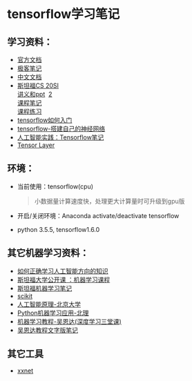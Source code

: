 
# tensorflow学习笔记
## 学习资料：
* [官方文档](https://www.tensorflow.org/get_started/)
* [极客笔记](http://wiki.jikexueyuan.com/project/tensorflow-zh/get_started/introduction.html)
* [中文文档](http://www.tensorfly.cn/tfdoc/tutorials/overview.html)
* [斯坦福CS 20SI](https://www.bilibili.com/video/av9156347/?from=search&seid=6905181275544516403)  
[讲义和ppt](https://baijiahao.baidu.com/s?id=1594748198802445620&wfr=spider&for=pc)  [2](http://web.stanford.edu/class/cs20si/lectures/)  
[课程笔记](http://blog.csdn.net/wangyuweihx/article/details/60480960?locationNum=8&fps=1)  
[课程练习](https://github.com/chiphuyen/stanford-tensorflow-tutorials)
* [tensorflow如何入门](https://www.zhihu.com/question/49909565)
* [tensorflow-搭建自己的神经网络](https://morvanzhou.github.io/tutorials/machine-learning/tensorflow/)
* [人工智能实践：Tensorflow笔记](https://www.icourse163.org/course/PKU-1002536002)
* [Tensor Layer](https://github.com/tensorlayer/tensorlayer)
## 环境：
* 当前使用：tensorflow(cpu)  

  >小数据量计算速度快，处理更大计算量时可升级到gpu版
* 开启/关闭环境：Anaconda activate/deactivate tensorflow
* python 3.5.5, tensorflow1.6.0
## 其它机器学习资料：
* [如何正确学习人工智能方向的知识](https://www.zhihu.com/question/51039416)
* [斯坦福大学公开课 ：机器学习课程](http://open.163.com/special/opencourse/machinelearning.html)
* [斯坦福机器学习笔记](https://yoyoyohamapi.gitbooks.io/mit-ml/content/)
* [scikit](http://sklearn.apachecn.org/cn/0.19.0/documentation.html)
* [人工智能原理-北京大学](https://www.icourse163.org/course/PKU-1002188003)
* [Python机器学习应用-北理](https://www.icourse163.org/course/BIT-1001872001)
* [机器学习教程-吴恩达(深度学习三堂课)](https://www.icourse163.org/university/DA#/c) 
* [吴恩达教程文字版笔记](http://www.ai-start.com/)


## 其它工具
* [xxnet](https://wiki.archlinux.org/index.php/XX-Net_(简体中文))
